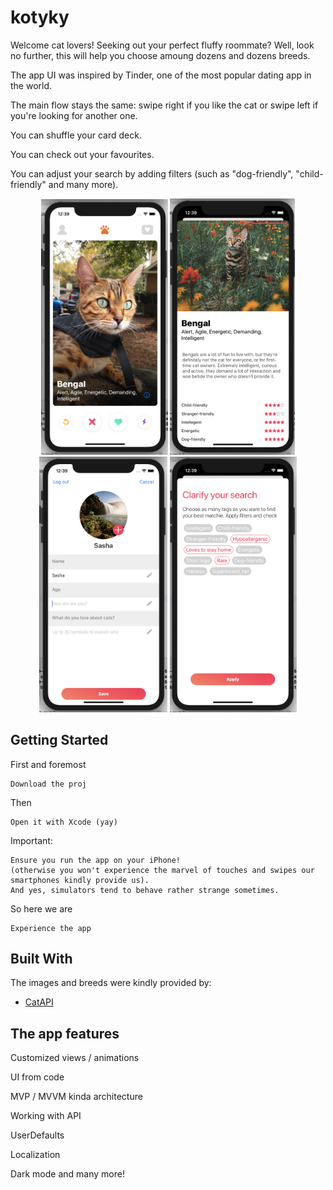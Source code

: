 # kotyky

Welcome cat lovers!
Seeking out your perfect fluffy roommate? Well, look no further, this will help you choose amoung dozens and dozens breeds.

The app UI was inspired by Tinder, one of the most popular dating app in the world. 

The main flow stays the same: swipe right if you like the cat or swipe left if you're looking for another one.

You can shuffle your card deck.

You can check out your favourites.

You can adjust your search by adding filters (such as "dog-friendly", "child-friendly" and many more).

<p align="center">
  <img src="1.png" width="203">
  <img src="2.png" width="200">
  <img src="3.png" width="205">
  <img src="4.png" width="203">
</p>

## Getting Started

First and foremost

```
Download the proj
```

Then

```
Open it with Xcode (yay)
```

Important:

```
Ensure you run the app on your iPhone! 
(otherwise you won't experience the marvel of touches and swipes our smartphones kindly provide us).
And yes, simulators tend to behave rather strange sometimes.
```

So here we are

```
Experience the app
```

## Built With

The images and breeds were kindly provided by:

* [CatAPI](https://docs.thecatapi.com)

## The app features

Customized views / animations

UI from code

MVP / MVVM kinda architecture

Working with API

UserDefaults 

Localization

Dark mode and many more!





